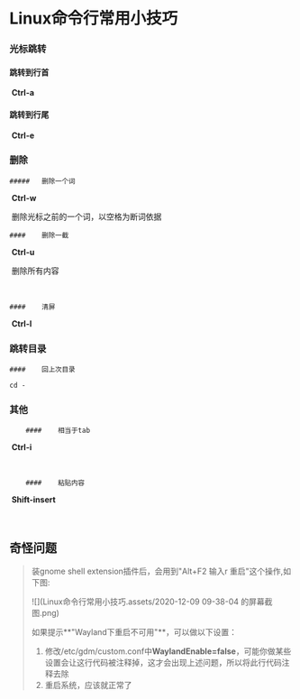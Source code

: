 # Linux命令行常用小技巧

### 光标跳转

#### 	跳转到行首

​		**Ctrl-a**



#### 	跳转到行尾

​		**Ctrl-e**



### 删除

	##### 	删除一个词

​		**Ctrl-w**

​		删除光标之前的一个词，以空格为断词依据



	#### 	删除一截

​		**Ctrl-u**

​		删除所有内容

​	

	#### 	清屏

​		**Ctrl-l**	







### 跳转目录

	#### 	回上次目录

```shell
cd -
```





### 其他

		#### 	相当于tab

​		**Ctrl-i**

​	

		#### 	粘贴内容

​		**Shift-insert**

​	





## 奇怪问题

>装gnome shell extension插件后，会用到"Alt+F2 输入r 重启"这个操作,如下图:
>
>![](Linux命令行常用小技巧.assets/2020-12-09 09-38-04 的屏幕截图.png)
>
>如果提示**"Wayland下重启不可用"**，可以做以下设置：
>
>1. 修改/etc/gdm/custom.conf中**WaylandEnable=false**，可能你做某些设置会让这行代码被注释掉，这才会出现上述问题，所以将此行代码注释去除
>2. 重启系统，应该就正常了
>
>